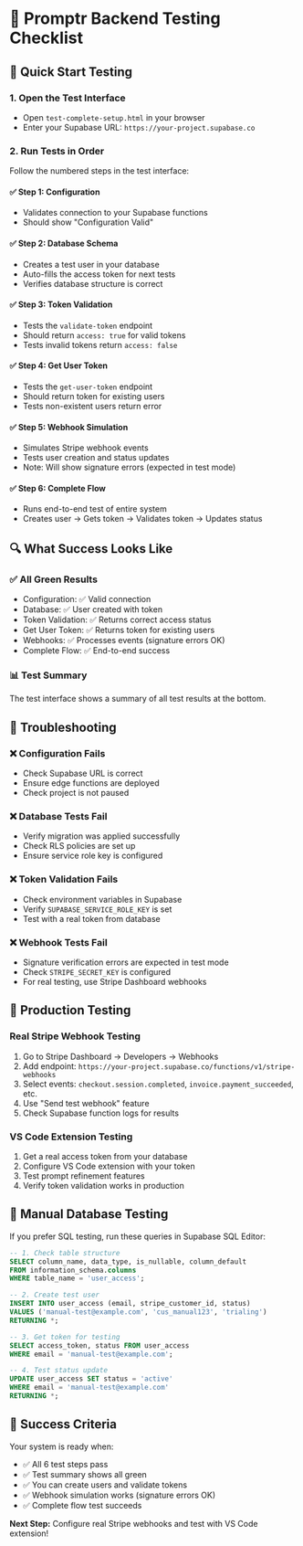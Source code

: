 # 🧪 Promptr Backend Testing Checklist

## 🎯 Quick Start Testing

### 1. **Open the Test Interface**
- Open `test-complete-setup.html` in your browser
- Enter your Supabase URL: `https://your-project.supabase.co`

### 2. **Run Tests in Order**
Follow the numbered steps in the test interface:

#### ✅ **Step 1: Configuration**
- Validates connection to your Supabase functions
- Should show "Configuration Valid"

#### ✅ **Step 2: Database Schema**
- Creates a test user in your database
- Auto-fills the access token for next tests
- Verifies database structure is correct

#### ✅ **Step 3: Token Validation**
- Tests the `validate-token` endpoint
- Should return `access: true` for valid tokens
- Tests invalid tokens return `access: false`

#### ✅ **Step 4: Get User Token**
- Tests the `get-user-token` endpoint
- Should return token for existing users
- Tests non-existent users return error

#### ✅ **Step 5: Webhook Simulation**
- Simulates Stripe webhook events
- Tests user creation and status updates
- Note: Will show signature errors (expected in test mode)

#### ✅ **Step 6: Complete Flow**
- Runs end-to-end test of entire system
- Creates user → Gets token → Validates token → Updates status

## 🔍 What Success Looks Like

### ✅ **All Green Results**
- Configuration: ✅ Valid connection
- Database: ✅ User created with token
- Token Validation: ✅ Returns correct access status
- Get User Token: ✅ Returns token for existing users
- Webhooks: ✅ Processes events (signature errors OK)
- Complete Flow: ✅ End-to-end success

### 📊 **Test Summary**
The test interface shows a summary of all test results at the bottom.

## 🚨 Troubleshooting

### ❌ **Configuration Fails**
- Check Supabase URL is correct
- Ensure edge functions are deployed
- Check project is not paused

### ❌ **Database Tests Fail**
- Verify migration was applied successfully
- Check RLS policies are set up
- Ensure service role key is configured

### ❌ **Token Validation Fails**
- Check environment variables in Supabase
- Verify `SUPABASE_SERVICE_ROLE_KEY` is set
- Test with a real token from database

### ❌ **Webhook Tests Fail**
- Signature verification errors are expected in test mode
- Check `STRIPE_SECRET_KEY` is configured
- For real testing, use Stripe Dashboard webhooks

## 🎯 Production Testing

### **Real Stripe Webhook Testing**
1. Go to Stripe Dashboard → Developers → Webhooks
2. Add endpoint: `https://your-project.supabase.co/functions/v1/stripe-webhooks`
3. Select events: `checkout.session.completed`, `invoice.payment_succeeded`, etc.
4. Use "Send test webhook" feature
5. Check Supabase function logs for results

### **VS Code Extension Testing**
1. Get a real access token from your database
2. Configure VS Code extension with your token
3. Test prompt refinement features
4. Verify token validation works in production

## 📝 Manual Database Testing

If you prefer SQL testing, run these queries in Supabase SQL Editor:

```sql
-- 1. Check table structure
SELECT column_name, data_type, is_nullable, column_default
FROM information_schema.columns 
WHERE table_name = 'user_access';

-- 2. Create test user
INSERT INTO user_access (email, stripe_customer_id, status)
VALUES ('manual-test@example.com', 'cus_manual123', 'trialing')
RETURNING *;

-- 3. Get token for testing
SELECT access_token, status FROM user_access 
WHERE email = 'manual-test@example.com';

-- 4. Test status update
UPDATE user_access SET status = 'active' 
WHERE email = 'manual-test@example.com'
RETURNING *;
```

## 🎉 Success Criteria

Your system is ready when:
- ✅ All 6 test steps pass
- ✅ Test summary shows all green
- ✅ You can create users and validate tokens
- ✅ Webhook simulation works (signature errors OK)
- ✅ Complete flow test succeeds

**Next Step:** Configure real Stripe webhooks and test with VS Code extension!